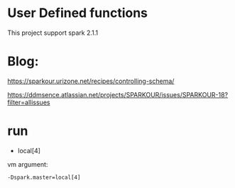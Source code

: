 # User Defined functions
This project support spark 2.1.1 

# Blog: 
https://sparkour.urizone.net/recipes/controlling-schema/

https://ddmsence.atlassian.net/projects/SPARKOUR/issues/SPARKOUR-18?filter=allissues

# run 

- local[4] 

vm argument:
 
    -Dspark.master=local[4]